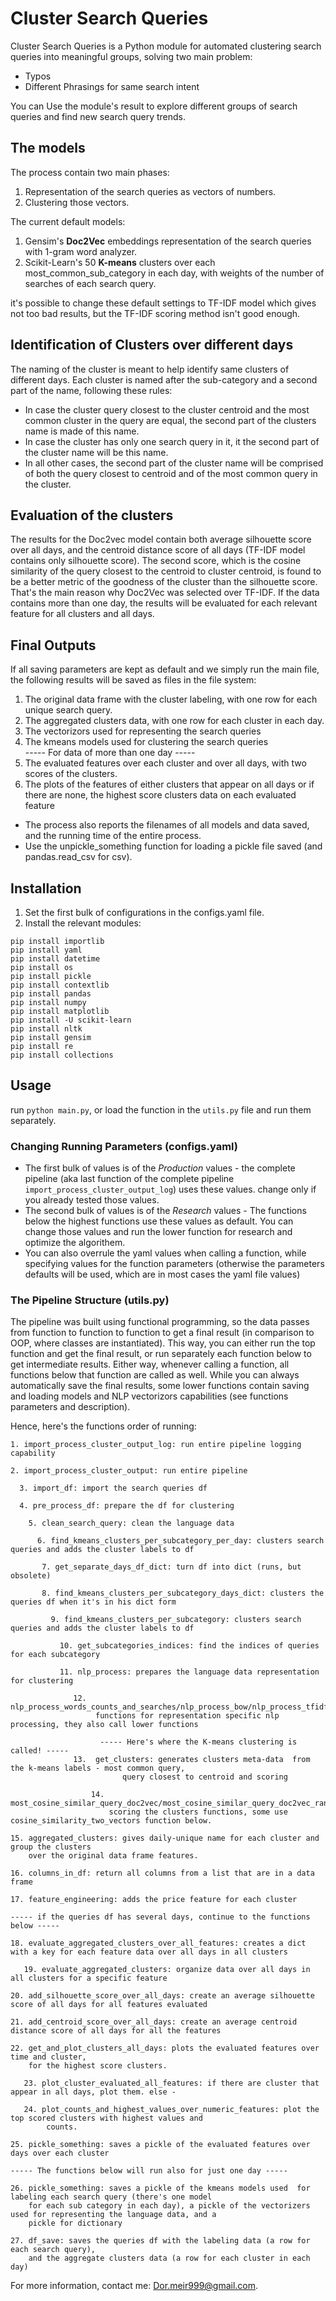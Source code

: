 # Cluster Search Queries

Cluster Search Queries is a Python module for automated clustering search queries into meaningful groups,
 solving two main problem:
* Typos
* Different Phrasings for same search intent

You can Use the module's result to explore different groups of search queries and find new search query trends.

## The models

The process contain two main phases:
1. Representation of the search queries as vectors of numbers.
2. Clustering those vectors.

The current default models:
1. Gensim's **Doc2Vec** embeddings representation of the search queries with 1-gram word analyzer.
2. Scikit-Learn's 50 **K-means** clusters over each most_common_sub_category in each day, 
   with weights of the number of searches of each search query.

it's possible to change these default settings to TF-IDF model which gives not too bad results,
but the TF-IDF scoring method isn't good enough.

## Identification of Clusters over different days

The naming of the cluster is meant to help identify same clusters of different days.
Each cluster is named after the sub-category and a second part of the name, following these rules:
* In case the cluster query closest to the cluster centroid and the most common cluster in the query are equal, the second 
part of the clusters name is made of this name.
* In case the cluster has only one search query in it, it the second part of the cluster name will be this name.
* In all other cases, the second part of the cluster name will be comprised of both the query closest to centroid
and of the most common query in the cluster.

## Evaluation of the clusters

The results for the Doc2vec model contain both average silhouette score over all days, and the centroid distance
score of all days (TF-IDF model contains only silhouette score). The second score, which is the cosine similarity of the
query closest to the centroid to cluster centroid, is found to be a better metric of the goodness of the cluster 
than the silhouette score. That's the main reason why Doc2Vec was selected over TF-IDF.
If the data contains more than one day, the results will be evaluated for each relevant feature for all clusters and
all days.  

## Final Outputs

If all saving parameters are kept as default and we simply run the main file,
the following results will be saved as files in the file system:

1. The original data frame with the cluster labeling, with one row for each unique search query.
2. The aggregated clusters data, with one row for each cluster in each day.
3. The vectorizors used for representing the search queries
4. The kmeans models used for clustering the search queries<br> 
----- For data of more than one day -----<br>
5. The evaluated features over each cluster and over all days, with two scores of the clusters.
6. The plots of the features of either clusters that appear on all days or if there are none,
   the highest score clusters data on each evaluated feature 

* The process also reports the filenames of all models and data saved,
and the running time of the entire process.
* Use the unpickle_something function for loading a pickle file saved (and pandas.read_csv for csv).

## Installation

1. Set the first bulk of configurations in the configs.yaml file.
2. Install the relevant modules:

`pip install importlib`<br>
`pip install yaml`<br>
`pip install datetime`<br>
`pip install os`<br>
`pip install pickle`<br>
`pip install contextlib`<br>
`pip install pandas`<br>
`pip install numpy`<br>
`pip install matplotlib`<br>
`pip install -U scikit-learn`<br>
`pip install nltk`<br>
`pip install gensim`<br>
`pip install re`<br>
`pip install collections`<br>

## Usage

run `python main.py`, or load the function in the `utils.py` file and run them separately. 

### Changing Running Parameters (configs.yaml)

* The first bulk of values is of the *Production* values - 
the complete pipeline (aka last function of the complete pipeline `import_process_cluster_output_log`)
uses these values. change only if you already tested those values.
* The second bulk of values is of the *Research* values -
The functions below the highest functions use these values as default.
You can change those values and run the lower function for research and optimize the algorithem.
* You can also overrule the yaml values when calling a function, while specifying values
for the function parameters (otherwise the parameters defaults will be used,
which are in most cases the yaml file values)

### The Pipeline Structure (utils.py)

The pipeline was built using functional programming, so the data passes
from function to function to function to get a final result (in comparison to OOP, where classes are instantiated).
This way, you can either run the top function and get the final result,
or run separately each function below to get intermediate results. Either way, whenever calling a function,
all functions below that function are called as well. 
While you can always automatically save the final results,
some lower functions contain saving and loading models and NLP vectorizors
 capabilities (see functions parameters and description). 

Hence, here's the functions order of running:


    1. import_process_cluster_output_log: run entire pipeline logging capability

    2. import_process_cluster_output: run entire pipeline
    
      3. import_df: import the search queries df
     
      4. pre_process_df: prepare the df for clustering
      
        5. clean_search_query: clean the language data
        
          6. find_kmeans_clusters_per_subcategory_per_day: clusters search queries and adds the cluster labels to df
          
           7. get_separate_days_df_dict: turn df into dict (runs, but obsolete)
           
           8. find_kmeans_clusters_per_subcategory_days_dict: clusters the queries df when it's in his dict form
           
             9. find_kmeans_clusters_per_subcategory: clusters search queries and adds the cluster labels to df
             
               10. get_subcategories_indices: find the indices of queries for each subcategory
               
               11. nlp_process: prepares the language data representation for clustering
               
                  12.  nlp_process_words_counts_and_searches/nlp_process_bow/nlp_process_tfidf/nlp_process_doc2vec:
                       functions for representation specific nlp processing, they also call lower functions
                        
                        ----- Here's where the K-means clustering is called! -----
                  13.  get_clusters: generates clusters meta-data  from the k-means labels - most common query, 
                             query closest to centroid and scoring
                             
                      14. most_cosine_similar_query_doc2vec/most_cosine_similar_query_doc2vec_rank/most_cosine_similar_vector:
                          scoring the clusters functions, some use cosine_similarity_two_vectors function below.
                          
    15. aggregated_clusters: gives daily-unique name for each cluster and group the clusters
        over the original data frame features.
        
    16. columns_in_df: return all columns from a list that are in a data frame
    
    17. feature_engineering: adds the price feature for each cluster
    
    ----- if the queries df has several days, continue to the functions below -----
    
    18. evaluate_aggregated_clusters_over_all_features: creates a dict with a key for each feature data over all days in all clusters
    
       19. evaluate_aggregated_clusters: organize data over all days in all clusters for a specific feature
       
    20. add_silhouette_score_over_all_days: create an average silhouette score of all days for all features evaluated
    
    21. add_centroid_score_over_all_days: create an average centroid distance score of all days for all the features
    
    22. get_and_plot_clusters_all_days: plots the evaluated features over time and cluster, 
        for the highest score clusters.
        
       23. plot_cluster_evaluated_all_features: if there are cluster that appear in all days, plot them. else - 
       
       24. plot_counts_and_highest_values_over_numeric_features: plot the top scored clusters with highest values and
            counts.
            
    25. pickle_something: saves a pickle of the evaluated features over days over each cluster 
    
    ----- The functions below will run also for just one day -----
    
    26. pickle_something: saves a pickle of the kmeans models used  for labeling each search query (there's one model 
        for each sub category in each day), a pickle of the vectorizers used for representing the language data, and a
        pickle for dictionary 
        
    27. df_save: saves the queries df with the labeling data (a row for each search query),
        and the aggregate clusters data (a row for each cluster in each day) 
     
     
For more information, contact me: Dor.meir999@gmail.com.
